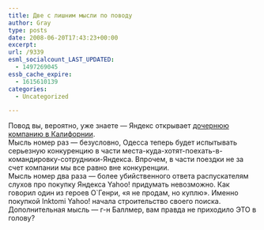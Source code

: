 ```yaml
---
title: Две с лишним мысли по поводу
author: Gray
type: posts
date: 2008-06-20T17:43:23+00:00
excerpt:
url: /9339
esml_socialcount_LAST_UPDATED:
  - 1497269045
essb_cache_expire:
  - 1615610139
categories:
  - Uncategorized

---
```








Повод вы, вероятно, уже знаете &#8212; Яндекс открывает <a href="http://company.yandex.ru/news/2008/0620/index.xml" target="_blank">дочернюю компанию в Калифорнии</a>.  
Мысль номер раз &#8212; безусловно, Одесса теперь будет испытывать серьезную конкуренцию в части места-куда-хотят-поехать-в-командировку-сотрудники-Яндекса. Впрочем, в части поездки не за счет компании мы все равно вне конкуренции.  
Мысль номер два раза &#8212; более убийственного ответа распускателям слухов про покупку Яндекса Yahoo! придумать невозможно. Как говорил один из героев О\`Генри, &#171;я не продам, но куплю&#187;. Именно покупкой Inktomi Yahoo! начала строительство своего поиска.  
Дополнительная мысль &#8212; г-н Баллмер, вам правда не приходило ЭТО в голову?